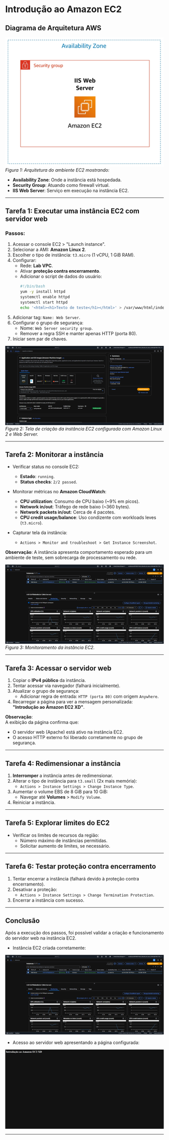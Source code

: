 # Introdução ao Amazon EC2

## Diagrama de Arquitetura AWS

![Arquitetura do Laboratório](../imagens/lab-scenario.jpeg)  
*Figura 1: Arquitetura do ambiente EC2 mostrando:*
- **Availability Zone**: Onde a instância está hospedada.
- **Security Group**: Atuando como firewall virtual.
- **IIS Web Server**: Serviço em execução na instância EC2.

---

## Tarefa 1: Executar uma instância EC2 com servidor web

### Passos:
1. Acessar o console EC2 > "Launch instance".
2. Selecionar a AMI: **Amazon Linux 2**.
3. Escolher o tipo de instância: `t3.micro` (1 vCPU, 1 GiB RAM).
4. Configurar:
   - Rede: **Lab VPC**.
   - Ativar **proteção contra encerramento**.
   - Adicionar o script de dados do usuário:
     ```bash
     #!/bin/bash
     yum -y install httpd
     systemctl enable httpd
     systemctl start httpd
     echo '<html><h1>Texto de teste</h1></html>' > /var/www/html/index.html
     ```
5. Adicionar tag: `Name: Web Server`.
6. Configurar o grupo de segurança:
   - Nome: `Web Server security group`.
   - Remover a regra SSH e manter apenas HTTP (porta 80).
7. Iniciar sem par de chaves.

![Criação da instância EC2](../imagens/lab-scenario04.png)  
*Figura 2: Tela de criação da instância EC2 configurada com Amazon Linux 2 e Web Server.*

---

## Tarefa 2: Monitorar a instância

- Verificar status no console EC2:
  - **Estado**: `running`.
  - **Status checks**: `2/2 passed`.
- Monitorar métricas no **Amazon CloudWatch**:
  - **CPU utilization**: Consumo de CPU baixo (~9% em picos).
  - **Network in/out**: Tráfego de rede baixo (~360 bytes).
  - **Network packets in/out**: Cerca de 4 pacotes.
  - **CPU credit usage/balance**: Uso condizente com workloads leves (`t3.micro`).

- Capturar tela da instância:
  - `Actions > Monitor and troubleshoot > Get Instance Screenshot`.

**Observação**: A instância apresenta comportamento esperado para um ambiente de teste, sem sobrecarga de processamento ou rede.

![Monitoramento da instância](../imagens/lab-scenario01.png)  
*Figura 3: Monitoramento da instância EC2.*

---

## Tarefa 3: Acessar o servidor web

1. Copiar o **IPv4 público** da instância.
2. Tentar acessar via navegador (falhará inicialmente).
3. Atualizar o grupo de segurança:
   - Adicionar regra de entrada: `HTTP (porta 80)` com origem `Anywhere`.
4. Recarregar a página para ver a mensagem personalizada:  
   **"Introdução ao Amazon EC2 XD"**.

**Observação**:  
A exibição da página confirma que:
- O servidor web (Apache) está ativo na instância EC2.
- O acesso HTTP externo foi liberado corretamente no grupo de segurança.

---

## Tarefa 4: Redimensionar a instância

1. **Interromper** a instância antes de redimensionar.
2. Alterar o tipo de instância para `t3.small` (2x mais memória):
   - `Actions > Instance Settings > Change Instance Type`.
3. Aumentar o volume EBS de 8 GiB para 10 GiB:
   - Navegar até **Volumes** > `Modify Volume`.
4. Reiniciar a instância.

---

## Tarefa 5: Explorar limites do EC2

- Verificar os limites de recursos da região:
  - Número máximo de instâncias permitidas.
  - Solicitar aumento de limites, se necessário.

---

## Tarefa 6: Testar proteção contra encerramento

1. Tentar encerrar a instância (falhará devido à proteção contra encerramento).
2. Desativar a proteção:
   - `Actions > Instance Settings > Change Termination Protection`.
3. Encerrar a instância com sucesso.

---

## Conclusão

Após a execução dos passos, foi possível validar a criação e funcionamento do servidor web na instância EC2.  

- Instância EC2 criada corretamente:

![Instância EC2 Criada](../imagens/lab-scenario01.png)

- Acesso ao servidor web apresentando a página configurada:

![Servidor Web Funcionando](../imagens/lab-scenario02.png)

---
